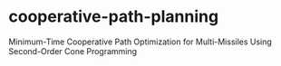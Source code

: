 # cooperative-path-planning
Minimum-Time Cooperative Path Optimization for Multi-Missiles Using Second-Order Cone Programming
